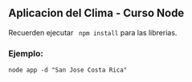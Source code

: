 ## Aplicacion del Clima - Curso Node 

Recuerden ejecutar  ``` npm install```  para las librerias.

### Ejemplo:
```
node app -d "San Jose Costa Rica"
```